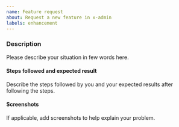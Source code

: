 ```yaml
---
name: Feature request
about: Request a new feature in x-admin
labels: enhancement
---
```


<!-- Before filling this issue, please read the Wiki (https://github.com/Samagra-Development/x-admin/wiki)
and search if the bug do not already exists in the issues (https://github.com/Samagra-Development/x-admin/issues). -->

### Description

Please describe your situation in few words here.

#### Steps followed and expected result

Describe the steps followed by you and your expected results after following the steps.

#### Screenshots

If applicable, add screenshots to help explain your problem.
